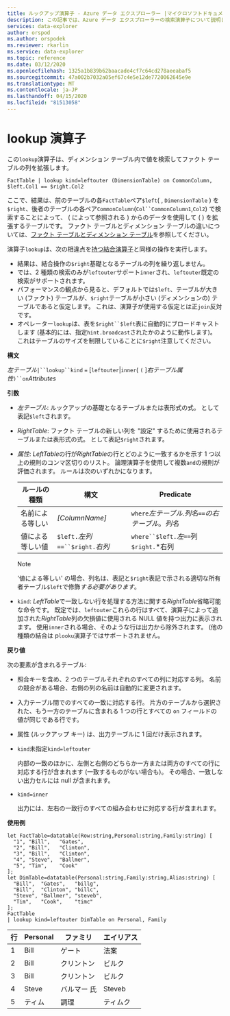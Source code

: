 ```yaml
---
title: ルックアップ演算子 - Azure データ エクスプローラー |マイクロソフトドキュメント
description: この記事では、Azure データ エクスプローラーの検索演算子について説明します。
services: data-explorer
author: orspod
ms.author: orspodek
ms.reviewer: rkarlin
ms.service: data-explorer
ms.topic: reference
ms.date: 03/12/2020
ms.openlocfilehash: 1325a1b839b62baacade4cf7c64cd278aeeabaf5
ms.sourcegitcommit: 47a002b7032a05ef67c4e5e12de7720062645e9e
ms.translationtype: MT
ms.contentlocale: ja-JP
ms.lasthandoff: 04/15/2020
ms.locfileid: "81513058"
---
```

# <a name="lookup-operator"></a>lookup 演算子

この`lookup`演算子は、ディメンション テーブル内で値を検索してファクト テーブルの列を拡張します。

```kusto
FactTable | lookup kind=leftouter (DimensionTable) on CommonColumn, $left.Col1 == $right.Col2
```

ここで、結果は、前のテーブルの各`FactTable`ペア`$left`( , `DimensionTable` ) を`$right`、後者のテーブルの各ペア`CommonColumn`(`Col``CommonColumn1`,`Col2`) で検索することによって、 ( によって参照される ) からのデータを使用して ( ) を拡張するテーブルです。 ファクト テーブルとディメンション テーブルの違いについては、[ファクト テーブルとディメンション テーブル](../concepts/fact-and-dimension-tables.md)を参照してください。 

演算子`lookup`は、次の相違点を[持つ結合演算子](joinoperator.md)と同様の操作を実行します。

* 結果は、結合操作の`$right`基礎となるテーブルの列を繰り返しません。
* では、2 種類の検索のみが`leftouter`サポート`inner`され、`leftouter`既定の検索がサポートされます。
* パフォーマンスの観点から見ると、デフォルトでは`$left`、テーブルが大きい (ファクト) テーブルが、`$right`テーブルが小さい (ディメンションの) テーブルであると仮定します。 これは、演算子が使用する仮定とは正`join`反対です。
* オペレーター`lookup`は、表を`$right``$left`表に自動的にブロードキャストします (基本的には、指定`hint.broadcast`されたかのように動作します)。 これはテーブルのサイズを制限していることに`$right`注意してください。

**構文**

*左テーブル*`|``lookup``kind` `=` [`leftouter`|`inner`( `(` ]*右テーブル属性*`)``on`*Attributes*

**引数**

* *左テーブル*: ルックアップの基礎となるテーブルまたは表形式の式。
  として表記`$left`されます。

* *RightTable*: ファクト テーブルの新しい列を "設定" するために使用されるテーブルまたは表形式の式。 として表記`$right`されます。

* *属性*: *LeftTable*の行が*RightTable*の行とどのように一致するかを示す 1 つ以上の規則のコンマ区切りのリスト。 論理演算子を使用して複数`and`の規則が評価されます。
  ルールは次のいずれかになります。

  |ルールの種類        |構文                                          |Predicate                                                      |
  |-----------------|------------------------------------------------|---------------------------------------------------------------|
  |名前による等しい |*[ColumnName]*                                    |`where`*左テーブル*.*列名*`==`*の右テーブル*。*列名*|
  |値による等しい値|`$left.`*左列*`==``$right.`*右列*|`where``$left.`*左*`==`列`$right.`*右列        |

  > [!Note] 
  > '値による等しい' の場合、列名は、表記と`$right`表記で示される適切な所有者テーブル`$left`で修飾*する必要があります*。

* `kind`: *LeftTable*で一致しない行を処理する方法に関する*RightTable*省略可能な命令です。 既定では、`leftouter`これらの行はすべて、演算子によって追加された*RightTable*列の欠損値に使用される NULL 値を持つ出力に表示されます。 使用`inner`される場合、そのような行は出力から除外されます。 (他の種類の結合は p`looku`演算子ではサポートされません。
  
**戻り値**

次の要素が含まれるテーブル:

* 照合キーを含め、2 つのテーブルそれぞれのすべての列に対応する列。
  名前の競合がある場合、右側の列の名前は自動的に変更されます。
* 入力テーブル間でのすべての一致に対応する行。 片方のテーブルから選択された、もう一方のテーブルに含まれる 1 つの行とすべての `on` フィールドの値が同じである行です。 
* 属性 (ルックアップ キー) は、出力テーブルに 1 回だけ表示されます。

 * `kind`未指定`kind=leftouter`

     内部の一致のほかに、左側と右側のどちらか一方または両方のすべての行に対応する行が含まれます (一致するものがない場合も)。 その場合、一致しない出力セルには null が含まれます。

 * `kind=inner`

     出力には、左右の一致行のすべての組み合わせに対応する行が含まれます。

**使用例**

```kusto
let FactTable=datatable(Row:string,Personal:string,Family:string) [
  "1", "Bill",   "Gates",
  "2", "Bill",   "Clinton",
  "3", "Bill",   "Clinton",
  "4", "Steve",  "Ballmer",
  "5", "Tim",    "Cook"
];
let DimTable=datatable(Personal:string,Family:string,Alias:string) [
  "Bill",  "Gates",   "billg",
  "Bill",  "Clinton", "billc",
  "Steve", "Ballmer", "steveb",
  "Tim",   "Cook",    "timc"
];
FactTable
| lookup kind=leftouter DimTable on Personal, Family
```

行     | Personal  | ファミリ   | エイリアス
--------|-----------|----------|--------
1       | Bill      | ゲート    | 法案
2       | Bill      | クリントン  | ビルク
3       | Bill      | クリントン  | ビルク
4       | Steve     | バルマー 氏  | Steveb
5       | ティム       | 調理     | ティムク